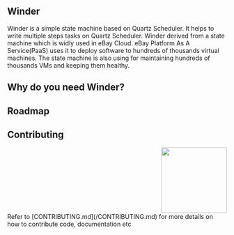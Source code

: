 ## Winder
Winder is a simple state machine based on Quartz Scheduler. 
It helps to write multiple steps tasks on Quartz Scheduler.  Winder derived from a state machine which is widly used in eBay Cloud.
eBay Platform As A Service(PaaS) uses it to deploy software to hundreds of thousands virtual machines. 
The state machine is also using for maintaining hundreds of thousands VMs and keeping them healthy.

## Why do you need Winder?


## Roadmap


## Contributing
<div style="text-align:right">
  <a href="https://pages.github.corp.ebay.com/OpenInnovation/">
  <img src="https://pages.github.corp.ebay.com/OpenInnovation/images/ebaysf-open-x.png" width="150px"/>
  </a>
</div>
Refer to [CONTRIBUTING.md](/CONTRIBUTING.md) for more details on how to contribute code, documentation etc

